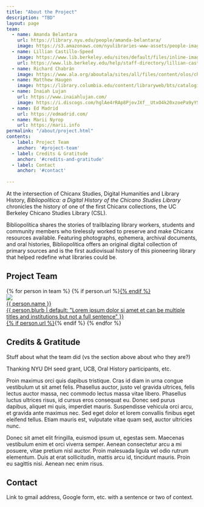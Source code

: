 ```yaml
---
title: "About the Project"
description: "TBD"
layout: page
team:
  - name: Amanda Belantara
    url: https://library.nyu.edu/people/amanda-belantara/
    image: https://s3.amazonaws.com/nyulibraries-www-assets/people-images/amanda-belantara.jpg
  - name: Lillian Castillo-Speed
    image: https://www.lib.berkeley.edu/sites/default/files/inline-images/webLily-01190%202_0.jpg
    url: https://www.lib.berkeley.edu/help/staff-directory/lillian-castillo-speed
  - name: Richard Chabrán
    image: https://www.ala.org/aboutala/sites/all/files/content/olos/chabran.jpg
  - name: Matthew Haugen
    image: https://library.columbia.edu/content/libraryweb/bts/cataloging/staff/_jcr_content/layout_par_main_1/image_v2_898913862.img.jpg/1659756355614.jpg
  - name: Inaiah Lujan
    url: https://www.inaiahlujan.com/
    image: https://i.discogs.com/hglAe4rRAp8PjovJXf__UtxO4k20xzoePa9yYSlRC1E/rs:fit/g:sm/q:40/h:300/w:300/czM6Ly9kaXNjb2dz/LWRhdGFiYXNlLWlt/YWdlcy9BLTQ0NTky/ODItMTU4NjExOTk0/My0yODMzLmpwZWc.jpeg
  - name: Ed Madrid
    url: https://edmadrid.com/
  - name: Marii Nyrop
    url: https://marii.info
permalink: "/about/project.html"
contents:
  - label: Project Team
    anchor: '#project-team'
  - label: Credits & Gratitude
    anchor: '#credits-and-gratitude'
  - label: Contact
    anchor: '#contact'
 
---
```

At the intersection of Chicanx Studies, Digital Humanities and Library History, *Bibliopolítica: a Digital History of the Chicano Studies Library* chronicles the history of one of the first Chicanx collections, the UC Berkeley Chicano Studies Library (CSL).

Bibliopolítica shares the stories of trailblazing library workers, students and community members who tirelessly worked to preserve and make Chicanx resources available. Featuring photographs, ephemera, archival documents, and oral histories, Bibliopolítica offers an original digital collection of primary sources and is the first audiovisual history of this pioneering library that helped redefine what libraries could be. 

## Project Team

<div class="not-prose">
  <div class="grid lg:grid-cols-3 md:grid-cols-2 grid-cols-1 gap-8">
  {% for person in team %}
  {% if person.url %}<a a href="{{ person.url }}" target="_none">{% endif %}
  <div class="flex items-center my-6 gap-4">
    <div class="flex-none">
      <div class="avatar">
        <div class="w-20 h-20 rounded-full grayscale">
          <img src="{{ '/assets/filler.png' | url }}" />
        </div>
      </div>
    </div>
    <div class="flex-1">
      <div class="font-semibold text-xl">{{ person.name }}</div>
      <div class="leading-tight font-light">{{ person.blurb | default: "Lorem ipsum dolor si amet et can be multiple titles and institutions but not a full sentence" }}</div>
    </div>
  </div>
  {% if person.url %}</a>{% endif %}
  {% endfor %}
  </div>
</div>

## Credits & Gratitude

Stuff about what the team did (vs the section above about who they are?)

Thanking NYU DH seed grant, UCB, Oral History participants, etc.

Proin maximus orci quis dapibus tristique. Cras id diam in urna congue vestibulum ut sit amet felis. Phasellus auctor, justo vel gravida ultrices, felis lectus auctor massa, nec commodo lectus massa vitae libero. Phasellus luctus ultrices risus, id cursus eros consequat eu. Donec sed purus dapibus, aliquet mi quis, imperdiet mauris. Suspendisse vehicula orci arcu, et gravida ante maximus nec. Sed eget dolor et lorem convallis finibus eget eleifend tellus. Etiam mauris est, vulputate vitae quam sed, auctor ultricies nunc.

Donec sit amet elit fringilla, euismod ipsum ut, egestas sem. Maecenas vestibulum enim et orci viverra semper. Aenean consectetur arcu a mi posuere, vitae pretium nisl auctor. Proin malesuada ligula vel odio rutrum elementum. Duis at erat sollicitudin, mattis arcu id, tincidunt mauris. Proin eu sagittis nisi. Aenean nec enim risus. 


## Contact 

Link to gmail address, Google form, etc. with a sentence or two of context.
